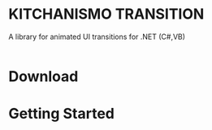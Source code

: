 # KITCHANISMO TRANSITION

A library for animated UI transitions for .NET (C#,VB)

<div align="center">
<img src=""/>
</div>

# Download

# Getting Started
